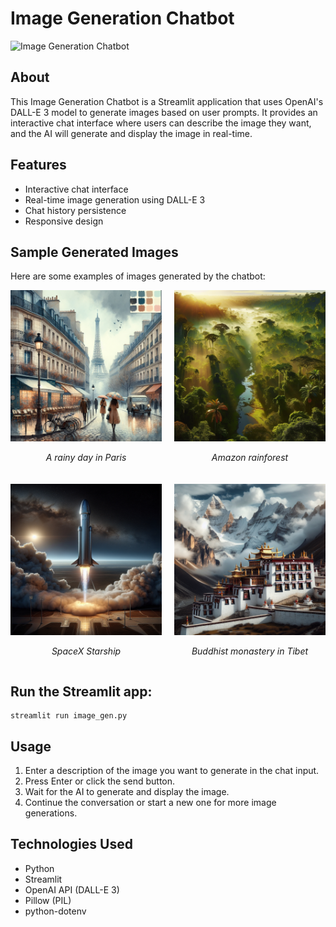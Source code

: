 # Image Generation Chatbot

![Image Generation Chatbot](Images/chatbot_interface.png)

## About

This Image Generation Chatbot is a Streamlit application that uses OpenAI's DALL-E 3 model to generate images based on user prompts. It provides an interactive chat interface where users can describe the image they want, and the AI will generate and display the image in real-time.

## Features

- Interactive chat interface
- Real-time image generation using DALL-E 3
- Chat history persistence
- Responsive design

## Sample Generated Images

Here are some examples of images generated by the chatbot:

<div style="display: grid; grid-template-columns: 1fr 1fr; gap: 20px;">
  <div style="text-align: center;">
    <img src="Images/raining_paris.jpg" alt="Rainy Day in Paris" style="width: 100%; max-width: 100%;">
    <p><em>A rainy day in Paris</em></p>
  </div>
  <div style="text-align: center;">
    <img src="Images/amazon_rainforest.jpg" alt="Amazon Rainforest" style="width: 100%; max-width: 100%;">
    <p><em>Amazon rainforest</em></p>
  </div>
  <div style="text-align: center;">
    <img src="Images/spacex_starship.jpg" alt="SpaceX Starship" style="width: 100%; max-width: 100%;">
    <p><em>SpaceX Starship</em></p>
  </div>
  <div style="text-align: center;">
    <img src="Images/buddhist_monstery_tibet.jpg" alt="Buddhist Monastery in Tibet" style="width: 100%; max-width: 100%;">
    <p><em>Buddhist monastery in Tibet</em></p>
  </div>
</div>


## Run the Streamlit app:
   ```
   streamlit run image_gen.py
   ```

## Usage

1. Enter a description of the image you want to generate in the chat input.
2. Press Enter or click the send button.
3. Wait for the AI to generate and display the image.
4. Continue the conversation or start a new one for more image generations.

## Technologies Used

- Python
- Streamlit
- OpenAI API (DALL-E 3)
- Pillow (PIL)
- python-dotenv
